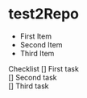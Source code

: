 # test2Repo

- First Item
- Second Item
- Third Item

Checklist
[] First task  
[] Second task  
[] Third task  
